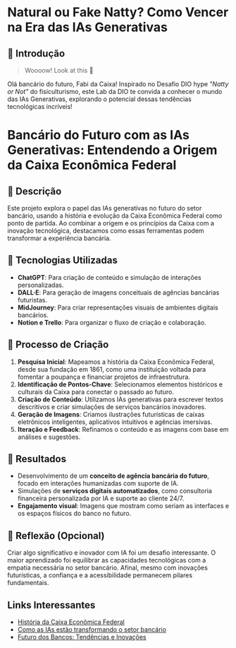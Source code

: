 # Natural ou Fake Natty? Como Vencer na Era das IAs Generativas

## 🚀 Introdução

> Woooow! Look at this 👀

Olá bancário do futuro, Fabi da Caixa! Inspirado no Desafio DIO hype _"Natty or Not"_ do fisiculturismo, este Lab da DIO te convida a conhecer o mundo das IAs Generativas, explorando o potencial dessas tendências tecnológicas incríveis!

# Bancário do Futuro com as IAs Generativas: Entendendo a Origem da Caixa Econômica Federal

## 📒 Descrição
Este projeto explora o papel das IAs generativas no futuro do setor bancário, usando a história e evolução da Caixa Econômica Federal como ponto de partida. Ao combinar a origem e os princípios da Caixa com a inovação tecnológica, destacamos como essas ferramentas podem transformar a experiência bancária.

## 🤖 Tecnologias Utilizadas
- **ChatGPT**: Para criação de conteúdo e simulação de interações personalizadas.
- **DALL·E**: Para geração de imagens conceituais de agências bancárias futuristas.
- **MidJourney**: Para criar representações visuais de ambientes digitais bancários.
- **Notion e Trello**: Para organizar o fluxo de criação e colaboração.

## 🧐 Processo de Criação
1. **Pesquisa Inicial**: Mapeamos a história da Caixa Econômica Federal, desde sua fundação em 1861, como uma instituição voltada para fomentar a poupança e financiar projetos de infraestrutura.
2. **Identificação de Pontos-Chave**: Selecionamos elementos históricos e culturais da Caixa para conectar o passado ao futuro.
3. **Criação de Conteúdo**: Utilizamos IAs generativas para escrever textos descritivos e criar simulações de serviços bancários inovadores.
4. **Geração de Imagens**: Criamos ilustrações futurísticas de caixas eletrônicos inteligentes, aplicativos intuitivos e agências imersivas.
5. **Iteração e Feedback**: Refinamos o conteúdo e as imagens com base em análises e sugestões.

## 🚀 Resultados
- Desenvolvimento de um **conceito de agência bancária do futuro**, focado em interações humanizadas com suporte de IA.
- Simulações de **serviços digitais automatizados**, como consultoria financeira personalizada por IA e suporte ao cliente 24/7.
- **Engajamento visual**: Imagens que mostram como seriam as interfaces e os espaços físicos do banco no futuro.

## 💭 Reflexão (Opcional)
Criar algo significativo e inovador com IA foi um desafio interessante. O maior aprendizado foi equilibrar as capacidades tecnológicas com a empatia necessária no setor bancário. Afinal, mesmo com inovações futurísticas, a confiança e a acessibilidade permanecem pilares fundamentais.

## Links Interessantes
- [História da Caixa Econômica Federal](https://www.caixa.gov.br)
- [Como as IAs estão transformando o setor bancário](https://www.siteexemplo.com.br)
- [Futuro dos Bancos: Tendências e Inovações](https://www.tendenciasbancarias.com)


